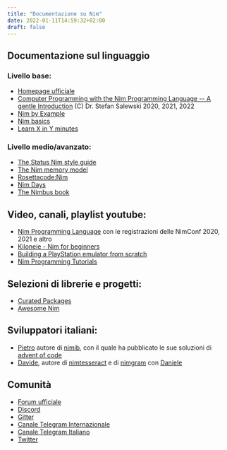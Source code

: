 ```yaml
---
title: "Documentazione su Nim"
date: 2022-01-11T14:59:32+02:00
draft: false
---
```


## Documentazione sul linguaggio 

### Livello base:

- [Homepage ufficiale](https://nim-lang.org/documentation.html)
- [Computer Programming with the Nim Programming Language -- A gentle Introduction](http://ssalewski.de/nimprogramming.html) (C) Dr. Stefan Salewski 2020, 2021, 2022
- [Nim by Example](https://nim-by-example.github.io/)
- [Nim basics](https://narimiran.github.io/nim-basics/)
- [Learn X in Y minutes](https://learnxinyminutes.com/docs/nim/)

### Livello medio/avanzato:

- [The Status Nim style guide](https://status-im.github.io/nim-style-guide/)
- [The Nim memory model](http://zevv.nl/nim-memory/)
- [Rosettacode:Nim](https://rosettacode.org/wiki/Category:Nim)
- [Nim Days](https://xmonader.github.io/nimdays/)
- [The Nimbus book](https://nimbus.guide/)


## Video, canali, playlist youtube:

- [Nim Programming Language](https://www.youtube.com/channel/UCDAYn_VFt0VisL5-1a5Dk7Q/featured) con le registrazioni delle NimConf 2020, 2021 e altro
- [Kiloneie - Nim for beginners](https://www.youtube.com/user/kiloneie/featured)
- [Building a PlayStation emulator from scratch](https://www.youtube.com/watch?v=d0DeS4tkCaI&list=PLsy98XYocZu3yuYL5GtsXxy7erdvFz0TK)
- [Nim Programming Tutorials](https://www.youtube.com/playlist?list=PLvxZJTnSXMLrCF9lXyg8D5kxTlXjwPsHE)

## Selezioni di librerie e progetti: 

- [Curated Packages](https://github.com/nim-lang/Nim/wiki/Curated-Packages)
- [Awesome Nim](https://github.com/xflywind/awesome-nim)

## Sviluppatori italiani:

- [Pietro](https://github.com/pietroppeter) autore di [nimib](https://pietroppeter.github.io/nimib/), con il quale ha pubblicato le sue soluzioni di [advent of code](https://pietroppeter.github.io/adventofnim/)
- [Davide](https://github.com/DavideGalilei), autore di [nimtesseract](https://github.com/DavideGalilei/nimtesseract) e di [nimgram](https://github.com/nimgram) con [Daniele](https://dadadani.xyz/) 

## Comunità

- [Forum ufficiale](https://forum.nim-lang.org/)
- [Discord](https://discord.gg/nim)
- [Gitter](https://gitter.im/nim-lang/Nim)
- [Canale Telegram Internazionale](https://t.me/nim_lang)
- [Canale Telegram Italiano](https://t.me/nimitalia)
- [Twitter](https://twitter.com/nim_lang)
